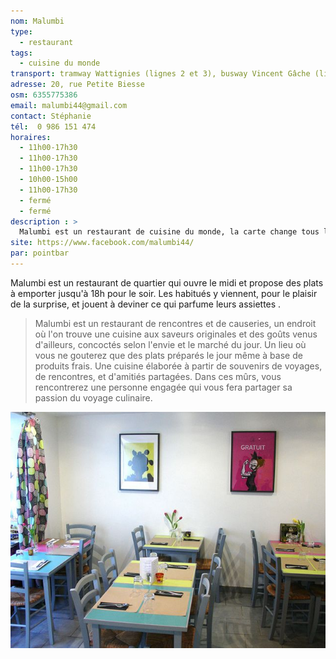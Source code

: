 ```yaml
---
nom: Malumbi
type:
  - restaurant
tags:
  - cuisine du monde
transport: tramway Wattignies (lignes 2 et 3), busway Vincent Gâche (ligne 5)
adresse: 20, rue Petite Biesse
osm: 6355775386
email: malumbi44@gmail.com
contact: Stéphanie
tél:  0 986 151 474
horaires:
  - 11h00-17h30
  - 11h00-17h30
  - 11h00-17h30
  - 10h00-15h00
  - 11h00-17h30
  - fermé
  - fermé
description : >
  Malumbi est un restaurant de cuisine du monde, la carte change tous les jours, les produits sont frais et Stéphanie vous invite à découvrir la cuisine de ses voyages (Europe-Afrique-Asie).
site: https://www.facebook.com/malumbi44/
par: pointbar
---
```


Malumbi est un restaurant de quartier qui ouvre le midi et propose des plats à emporter jusqu'à 18h pour le soir. Les habitués y viennent, pour le plaisir de la surprise, et jouent à deviner ce qui parfume leurs assiettes .

> Malumbi est un restaurant de rencontres et de causeries, un endroit où l'on trouve une cuisine aux saveurs originales et des goûts venus d'ailleurs, concoctés selon l'envie et le marché du jour. Un lieu où vous ne gouterez que des plats préparés le jour même à base de produits frais. Une cuisine élaborée à partir de souvenirs de voyages, de rencontres, et d'amitiés partagées. Dans ces mûrs, vous rencontrerez une personne engagée qui vous fera partager sa passion du voyage culinaire.

![Malumbi](./media/malumbi.jpg)